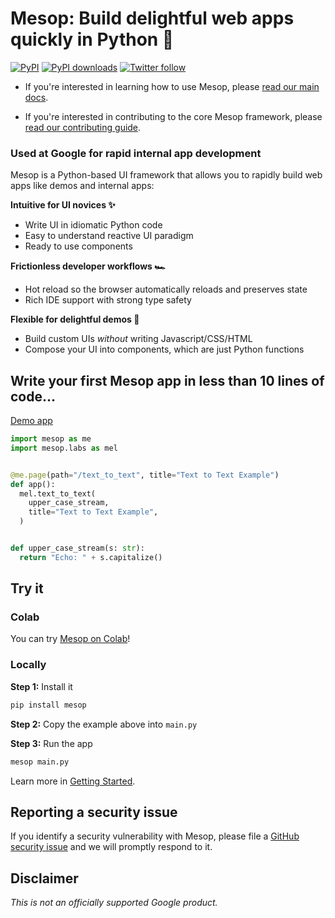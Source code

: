 # Mesop: Build delightful web apps quickly in Python 🚀

[![PyPI](https://img.shields.io/pypi/v/mesop)](https://pypi.org/project/mesop/)
[![PyPI downloads](https://img.shields.io/pypi/dm/mesop)](https://pypi.org/project/mesop/)
[![Twitter follow](https://img.shields.io/twitter/follow/mesop_dev?style=social&label=follow)](https://twitter.com/mesop_dev)

- If you're interested in learning how to use Mesop, please [read our main docs](https://google.github.io/mesop/).

- If you're interested in contributing to the core Mesop framework, please [read our contributing guide](https://google.github.io/mesop/internal/contributing/).

### Used at Google for rapid internal app development

Mesop is a Python-based UI framework that allows you to rapidly build web apps like demos and internal apps:

**Intuitive for UI novices ✨**

- Write UI in idiomatic Python code
- Easy to understand reactive UI paradigm
- Ready to use components

**Frictionless developer workflows 🏎️**

- Hot reload so the browser automatically reloads and preserves state
- Rich IDE support with strong type safety

**Flexible for delightful demos 🤩**

- Build custom UIs _without_ writing Javascript/CSS/HTML
- Compose your UI into components, which are just Python functions

## Write your first Mesop app in less than 10 lines of code...

[Demo app](https://google.github.io/mesop/demo/?demo=text_to_text)

```python
import mesop as me
import mesop.labs as mel


@me.page(path="/text_to_text", title="Text to Text Example")
def app():
  mel.text_to_text(
    upper_case_stream,
    title="Text to Text Example",
  )


def upper_case_stream(s: str):
  return "Echo: " + s.capitalize()
```

</div>

## Try it

### Colab

You can try [Mesop on Colab](https://colab.research.google.com/github/google/mesop/blob/main/notebooks/mesop_colab_getting_started.ipynb)!

### Locally

**Step 1:** Install it

```sh
pip install mesop
```

**Step 2:** Copy the example above into `main.py`

**Step 3:** Run the app

```sh
mesop main.py
```

Learn more in [Getting Started](https://google.github.io/mesop/getting-started/installing/).

## Reporting a security issue

If you identify a security vulnerability with Mesop, please file a [GitHub security issue](https://github.com/google/mesop/security/policy) and we will promptly respond to it.

## Disclaimer

_This is not an officially supported Google product._
